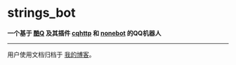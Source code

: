 # strings_bot
**一个基于 [酷Q](https://cqp.cc/) 及其插件 [cqhttp](https://github.com/richardchien/coolq-http-api) 和 [nonebot](https://github.com/richardchien/nonebot) 的QQ机器人**

***

用户使用文档归档于 [我的博客](https://jinser.xyz/2020/01/12/strings-bot-README/)。
